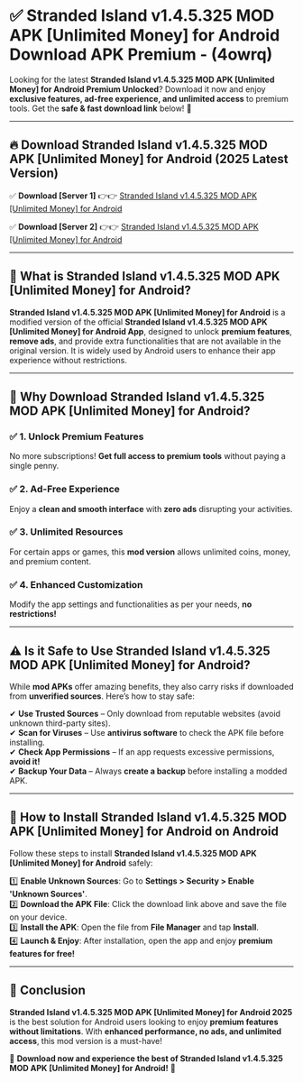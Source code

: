 
# ✅ Stranded Island v1.4.5.325 MOD APK [Unlimited Money] for Android Download APK Premium -  (4owrq) 

Looking for the latest **Stranded Island v1.4.5.325 MOD APK [Unlimited Money] for Android Premium Unlocked**? Download it now and enjoy **exclusive features, ad-free experience, and unlimited access** to premium tools. Get the **safe & fast download link** below! 🚀

---

## 🔥 Download Stranded Island v1.4.5.325 MOD APK [Unlimited Money] for Android (2025 Latest Version)

✅ **Download [Server 1]** 👉👉 [Stranded Island v1.4.5.325 MOD APK [Unlimited Money] for Android ](https://apkcomod.com?title=Stranded_Island_v1.4.5.325_MOD_APK_[Unlimited_Money]_for_Android)  

✅ **Download [Server 2]** 👉👉 [Stranded Island v1.4.5.325 MOD APK [Unlimited Money] for Android ](https://apkcomod.com?title=Stranded_Island_v1.4.5.325_MOD_APK_[Unlimited_Money]_for_Android)  


---

## 📌 What is Stranded Island v1.4.5.325 MOD APK [Unlimited Money] for Android?

**Stranded Island v1.4.5.325 MOD APK [Unlimited Money] for Android** is a modified version of the official **Stranded Island v1.4.5.325 MOD APK [Unlimited Money] for Android App**, designed to unlock **premium features**, **remove ads**, and provide extra functionalities that are not available in the original version. It is widely used by Android users to enhance their app experience without restrictions.

---

## 🌟 Why Download Stranded Island v1.4.5.325 MOD APK [Unlimited Money] for Android?

### ✅ 1. Unlock Premium Features
No more subscriptions! **Get full access to premium tools** without paying a single penny.

### ✅ 2. Ad-Free Experience
Enjoy a **clean and smooth interface** with **zero ads** disrupting your activities.

### ✅ 3. Unlimited Resources
For certain apps or games, this **mod version** allows unlimited coins, money, and premium content.

### ✅ 4. Enhanced Customization
Modify the app settings and functionalities as per your needs, **no restrictions!**

---

## ⚠️ Is it Safe to Use Stranded Island v1.4.5.325 MOD APK [Unlimited Money] for Android?

While **mod APKs** offer amazing benefits, they also carry risks if downloaded from **unverified sources**. Here’s how to stay safe:

✔ **Use Trusted Sources** – Only download from reputable websites (avoid unknown third-party sites).  
✔ **Scan for Viruses** – Use **antivirus software** to check the APK file before installing.  
✔ **Check App Permissions** – If an app requests excessive permissions, **avoid it!**  
✔ **Backup Your Data** – Always **create a backup** before installing a modded APK.

---

## 📲 How to Install Stranded Island v1.4.5.325 MOD APK [Unlimited Money] for Android on Android

Follow these steps to install **Stranded Island v1.4.5.325 MOD APK [Unlimited Money] for Android** safely:

1️⃣ **Enable Unknown Sources**: Go to **Settings > Security > Enable 'Unknown Sources'**.  
2️⃣ **Download the APK File**: Click the download link above and save the file on your device.  
3️⃣ **Install the APK**: Open the file from **File Manager** and tap **Install**.  
4️⃣ **Launch & Enjoy**: After installation, open the app and enjoy **premium features for free!**

---

## 🚀 Conclusion

**Stranded Island v1.4.5.325 MOD APK [Unlimited Money] for Android 2025** is the best solution for Android users looking to enjoy **premium features without limitations**. With **enhanced performance, no ads, and unlimited access**, this mod version is a must-have!

🔻 **Download now and experience the best of Stranded Island v1.4.5.325 MOD APK [Unlimited Money] for Android!** 🔻

